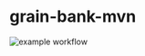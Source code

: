 # grain-bank-mvn

![example workflow](https://github.com/shhhQuiettt/grain-bank-mvn/actions/workflows/ci.yml/badge.svg)
